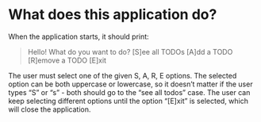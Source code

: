 # What does this application do?

When the application starts, it should print:

> Hello!
> What do you want to do?
> [S]ee all TODOs
> [A]dd a TODO
> [R]emove a TODO
> [E]xit

The user must select one of the given S, A, R, E options. The selected option can be both uppercase or lowercase, so it doesn’t matter if the user types “S” or “s” - both should go to the “see all todos” case. The user can keep selecting different options until the option “[E]xit” is selected, which will close the application.

